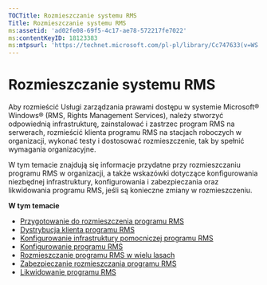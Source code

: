 ```yaml
---
TOCTitle: Rozmieszczanie systemu RMS
Title: Rozmieszczanie systemu RMS
ms:assetid: 'ad02fe08-69f5-4c17-ae78-572217fe7022'
ms:contentKeyID: 18123383
ms:mtpsurl: 'https://technet.microsoft.com/pl-pl/library/Cc747633(v=WS.10)'
---
```


Rozmieszczanie systemu RMS
==========================

Aby rozmieścić Usługi zarządzania prawami dostępu w systemie Microsoft® Windows® (RMS, Rights Management Services), należy stworzyć odpowiednią infrastrukturę, zainstalować i zastrzec program RMS na serwerach, rozmieścić klienta programu RMS na stacjach roboczych w organizacji, wykonać testy i dostosować rozmieszczenie, tak by spełnić wymagania organizacyjne.

W tym temacie znajdują się informacje przydatne przy rozmieszczaniu programu RMS w organizacji, a także wskazówki dotyczące konfigurowania niezbędnej infrastruktury, konfigurowania i zabezpieczania oraz likwidowania programu RMS, jeśli są konieczne zmiany w rozmieszczeniu.

**W tym temacie**

-   [Przygotowanie do rozmieszczenia programu RMS](https://technet.microsoft.com/74be4758-5a12-4346-a5c2-20d98235cd4b)
-   [Dystrybucja klienta programu RMS](https://technet.microsoft.com/4b8dd930-4105-4e73-918c-12d2b05d5fb5)
-   [Konfigurowanie infrastruktury pomocniczej programu RMS](https://technet.microsoft.com/e5b874df-d5b5-4365-8dce-e98662b57270)
-   [Konfigurowanie programu RMS](https://technet.microsoft.com/2aa07e14-4f23-4387-8962-17f2a6b83d27)
-   [Rozmieszczanie programu RMS w wielu lasach](https://technet.microsoft.com/d531dfdc-efff-4eb0-8d99-f1fd19d7a963)
-   [Zabezpieczanie rozmieszczania programu RMS](https://technet.microsoft.com/6de8b636-a824-4844-aefc-f26347abfc14)
-   [Likwidowanie programu RMS](https://technet.microsoft.com/dbcacce7-434d-48a7-a11d-ef9690d78b44)
